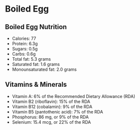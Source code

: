 # Boiled Egg

## Boiled Egg Nutrition

- Calories: 77
- Protein: 6.3g
- Sugars: 0.5g
- Carbs: 0.6g
- Total fat: 5.3 grams
- Saturated fat: 1.6 grams
- Monounsaturated fat: 2.0 grams

## Vitamins & Minerals

- Vitamin A: 6% of the Recommended Dietary Allowance (RDA)
- Vitamin B2 (riboflavin): 15% of the RDA
- Vitamin B12 (cobalamin): 9% of the RDA
- Vitamin B5 (pantothenic acid): 7% of the RDA
- Phosphorus: 86 mg, or 9% of the RDA
- Selenium: 15.4 mcg, or 22% of the RDA